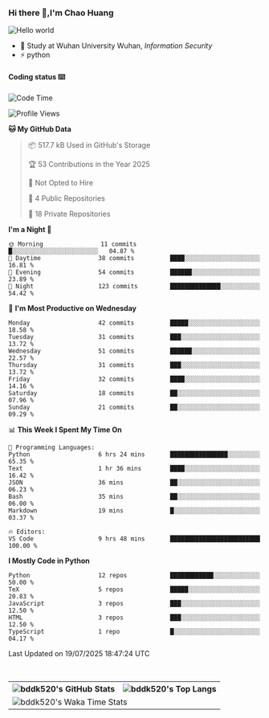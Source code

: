 ### Hi there 👋,I'm Chao Huang


<img src="https://raw.githubusercontent.com/sagar-viradiya/sagar-viradiya/master/resources/banner.png" alt="Hello world">


<br/>


- 🍻  Study at Wuhan University Wuhan, _Information Security_
- ⚡  python



#### Coding status  ⌨️

<!--START_SECTION:waka-->
![Code Time](http://img.shields.io/badge/Code%20Time-869%20hrs%2018%20mins-blue)

![Profile Views](http://img.shields.io/badge/Profile%20Views-0-blue)

**🐱 My GitHub Data** 

> 📦 517.7 kB Used in GitHub's Storage 
 > 
> 🏆 53 Contributions in the Year 2025
 > 
> 🚫 Not Opted to Hire
 > 
> 📜 4 Public Repositories 
 > 
> 🔑 18 Private Repositories 
 > 
**I'm a Night 🦉** 

```text
🌞 Morning                11 commits          █░░░░░░░░░░░░░░░░░░░░░░░░   04.87 % 
🌆 Daytime                38 commits          ████░░░░░░░░░░░░░░░░░░░░░   16.81 % 
🌃 Evening                54 commits          ██████░░░░░░░░░░░░░░░░░░░   23.89 % 
🌙 Night                  123 commits         ██████████████░░░░░░░░░░░   54.42 % 
```
📅 **I'm Most Productive on Wednesday** 

```text
Monday                   42 commits          █████░░░░░░░░░░░░░░░░░░░░   18.58 % 
Tuesday                  31 commits          ███░░░░░░░░░░░░░░░░░░░░░░   13.72 % 
Wednesday                51 commits          ██████░░░░░░░░░░░░░░░░░░░   22.57 % 
Thursday                 31 commits          ███░░░░░░░░░░░░░░░░░░░░░░   13.72 % 
Friday                   32 commits          ████░░░░░░░░░░░░░░░░░░░░░   14.16 % 
Saturday                 18 commits          ██░░░░░░░░░░░░░░░░░░░░░░░   07.96 % 
Sunday                   21 commits          ██░░░░░░░░░░░░░░░░░░░░░░░   09.29 % 
```


📊 **This Week I Spent My Time On** 

```text
💬 Programming Languages: 
Python                   6 hrs 24 mins       ████████████████░░░░░░░░░   65.35 % 
Text                     1 hr 36 mins        ████░░░░░░░░░░░░░░░░░░░░░   16.42 % 
JSON                     36 mins             ██░░░░░░░░░░░░░░░░░░░░░░░   06.23 % 
Bash                     35 mins             ██░░░░░░░░░░░░░░░░░░░░░░░   06.00 % 
Markdown                 19 mins             █░░░░░░░░░░░░░░░░░░░░░░░░   03.37 % 

🔥 Editors: 
VS Code                  9 hrs 48 mins       █████████████████████████   100.00 % 
```

**I Mostly Code in Python** 

```text
Python                   12 repos            ████████████░░░░░░░░░░░░░   50.00 % 
TeX                      5 repos             █████░░░░░░░░░░░░░░░░░░░░   20.83 % 
JavaScript               3 repos             ███░░░░░░░░░░░░░░░░░░░░░░   12.50 % 
HTML                     3 repos             ███░░░░░░░░░░░░░░░░░░░░░░   12.50 % 
TypeScript               1 repo              █░░░░░░░░░░░░░░░░░░░░░░░░   04.17 % 
```




 Last Updated on 19/07/2025 18:47:24 UTC
<!--END_SECTION:waka-->

<br/>

<table>
  <tr>
    <th>
      <img alt="bddk520's GitHub Stats" src="https://github-readme-stats-git-masterrstaa-rickstaa.vercel.app/api?username=bddk520&show_icons=true&theme=transparent&hide_border=true" align="center" />
    </th>
    <th>
      <img alt="bddk520's Top Langs" src="https://github-readme-stats-git-masterrstaa-rickstaa.vercel.app/api/top-langs/?username=bddk520&layout=compact&theme=transparent&hide_border=true&langs_count=10&hide=CMake" align="center" /> 
    </th>
  </tr>
  <tr>
    <td colspan=2>
      <img alt="bddk520's Waka Time Stats" src="https://github-readme-stats.vercel.app/api/wakatime?username=bddk&hide_border=true&layout=compact&theme=transparent&custom_title=WorkTimeThisWeek&range=last_7_days" align="center"/>
    </td>
  </tr>
</table>
